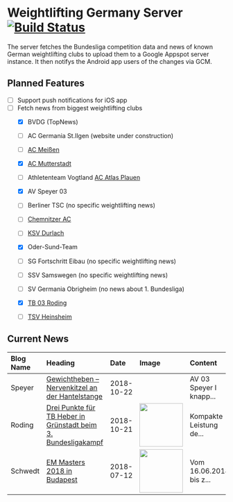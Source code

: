 # Weightlifting Germany Server [![Build Status](https://travis-ci.org/WGierke/weightlifting_germany_server.svg?branch=master)](https://travis-ci.org/WGierke/weightlifting_germany_server)

The server fetches the Bundesliga competition data and news of known German weightlifting clubs to upload them to a Google Appspot server instance.
It then notifys the Android app users of the changes via GCM.

## Planned Features
- [ ] Support push notifications for iOS app  
- [ ] Fetch news from biggest weightlifting clubs
    - [X] BVDG (TopNews)
    - [ ] AC Germania St.Ilgen (website under construction)
    - [ ] [AC Meißen](http://www.ac-meissen.de/index.php?start=1)
    - [X] [AC Mutterstadt](http://www.ac-mutterstadt.de/index.php?start=1)
    - [ ] Athletenteam Vogtland [AC Atlas Plauen](https://acatlas.wordpress.com/)
    - [X] AV Speyer 03
    - [ ] Berliner TSC (no specific weightlifting news)
    - [ ] [Chemnitzer AC](http://chemnitzer-athletenclub.de/aktuelles/news/page/1/)
    - [ ] [KSV Durlach](http://ksvdurlach.de/news?page_n54=1)
    - [X] Oder-Sund-Team
    - [ ] SG Fortschritt Eibau (no specific weightlifting news)
    - [ ] SSV Samswegen (no specific weightlifting news)
    - [ ] SV Germania Obrigheim (no news about 1. Bundesliga)
    - [X] [TB 03 Roding](http://www.tb03-gewichtheben.de/page/1/)
    - [ ] [TSV Heinsheim](http://gewichtheben.tsv-heinsheim.de/index.php?start=1)


## Current News

| Blog Name   | Heading                                                                                                                                                                   | Date       | Image                                                                                                                          | Content                 |
|:------------|:--------------------------------------------------------------------------------------------------------------------------------------------------------------------------|:-----------|:-------------------------------------------------------------------------------------------------------------------------------|:------------------------|
| Speyer      | [Gewichtheben – Nervenkitzel an der Hantelstange](https://www.av03-speyer.de/2018/10/gewichtheben-nervenkitzel-an-der-hantelstange/)                                      | 2018-10-22 |                                                                                                                                | AV 03 Speyer I knapp... |
| Roding      | [Drei Punkte für TB Heber in Grünstadt beim 3. Bundesligakampf](https://www.tb03-gewichtheben.de/2018/10/drei-punkte-fuer-tb-heber-in-gruenstadt-beim-3-bundesligakampf/) | 2018-10-21 | <img src='https://www.tb03-gewichtheben.de/wp-content/gallery/ksv-gruenstadt-tb-03-roding/20181020_205908.JPG' width='100px'/> | Kompakte Leistung de... |
| Schwedt     | [EM Masters 2018 in Budapest](http://gewichtheben.blauweiss65-schwedt.de/?p=7730)                                                                                         | 2018-07-12 | <img src='http://gewichtheben.blauweiss65-schwedt.de/wp-content/uploads/2018/07/IMG_1586-300x200.jpg' width='100px'/>          | Vom 16.06.2018 bis z... |